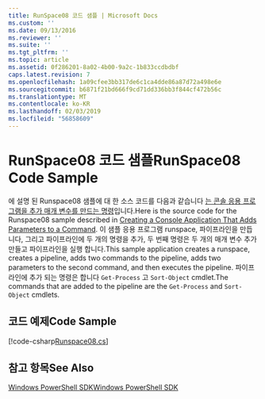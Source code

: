 ```yaml
---
title: RunSpace08 코드 샘플 | Microsoft Docs
ms.custom: ''
ms.date: 09/13/2016
ms.reviewer: ''
ms.suite: ''
ms.tgt_pltfrm: ''
ms.topic: article
ms.assetid: 0f286201-8a02-4b00-9a2c-1b833ccdbdbf
caps.latest.revision: 7
ms.openlocfilehash: 1a09cfee3bb317de6c1ca4dde86a87d72a498e6e
ms.sourcegitcommit: b6871f21bd666f9cd71dd336bb3f844cf472b56c
ms.translationtype: MT
ms.contentlocale: ko-KR
ms.lasthandoff: 02/03/2019
ms.locfileid: "56858609"
---
```

# <a name="runspace08-code-sample"></a><span data-ttu-id="f7821-102">RunSpace08 코드 샘플</span><span class="sxs-lookup"><span data-stu-id="f7821-102">RunSpace08 Code Sample</span></span>

<span data-ttu-id="f7821-103">에 설명 된 Runspace08 샘플에 대 한 소스 코드를 다음과 같습니다 [는 콘솔 응용 프로그램을 추가 매개 변수를 만드는 명령](http://msdn.microsoft.com/en-us/848b2b46-60f1-4a86-b448-cfc7c0cccfba)입니다.</span><span class="sxs-lookup"><span data-stu-id="f7821-103">Here is the source code for the Runspace08 sample described in [Creating a Console Application That Adds Parameters to a Command](http://msdn.microsoft.com/en-us/848b2b46-60f1-4a86-b448-cfc7c0cccfba).</span></span> <span data-ttu-id="f7821-104">이 샘플 응용 프로그램 runspace, 파이프라인을 만듭니다, 그리고 파이프라인에 두 개의 명령을 추가, 두 번째 명령은 두 개의 매개 변수 추가 만들고 파이프라인을 실행 합니다.</span><span class="sxs-lookup"><span data-stu-id="f7821-104">This sample application creates a runspace, creates a pipeline, adds two commands to the pipeline, adds two parameters to the second command, and then executes the pipeline.</span></span> <span data-ttu-id="f7821-105">파이프라인에 추가 되는 명령은 합니다 `Get-Process` 고 `Sort-Object` cmdlet.</span><span class="sxs-lookup"><span data-stu-id="f7821-105">The commands that are added to the pipeline are the `Get-Process` and `Sort-Object` cmdlets.</span></span>

## <a name="code-sample"></a><span data-ttu-id="f7821-106">코드 예제</span><span class="sxs-lookup"><span data-stu-id="f7821-106">Code Sample</span></span>

[!code-csharp[Runspace08.cs](../../powershell-sdk-samples/SDK-2.0/csharp/Runspace08/Runspace08.cs#L11-L86 "Runspace08.cs")]

## <a name="see-also"></a><span data-ttu-id="f7821-107">참고 항목</span><span class="sxs-lookup"><span data-stu-id="f7821-107">See Also</span></span>

[<span data-ttu-id="f7821-108">Windows PowerShell SDK</span><span class="sxs-lookup"><span data-stu-id="f7821-108">Windows PowerShell SDK</span></span>](../windows-powershell-reference.md)